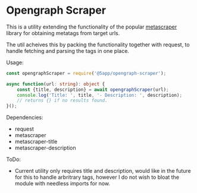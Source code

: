 # Opengraph Scraper

This is a utility extending the functionality of the popular [metascraper](https://www.npmjs.com/package/metascraper) library for obtaining metatags from target urls.

The util acheives this by packing the functionality together with request, to handle fetching and parsing the tags in one place.

Usage:
```typescript
const opengraphScraper = require('@5app/opengraph-scraper');

async function(url: string): object {
	const {title, description} = await opengraphScraper(url);
	console.log('Title: ', title, '- Description: ', description);
	// returns {} if no results found.
}();
```

Dependencies:
- request
- metascraper
- metascraper-title
- metascraper-description

ToDo:
- Current utility only requires title and description, would like in the future for this to handle arbritrary tags, however I do not wish to bloat the module with needless imports for now.
